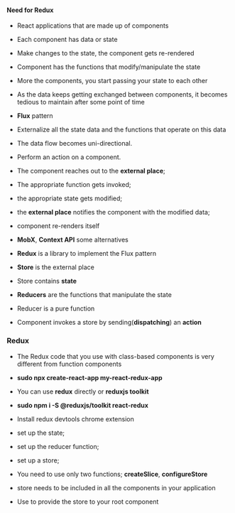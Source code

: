 #### Need for Redux

* React applications that are made up of components
* Each component has data or state
* Make changes to the state, the component gets re-rendered
* Component has the functions that modify/manipulate the state
* More the components, you start passing your state to each other
* As the data keeps getting exchanged between components, it becomes tedious to maintain after some point of time

* __Flux__ pattern
* Externalize all the state data and the functions that operate on this data
* The data flow becomes uni-directional.

* Perform an action on a component. 
* The component reaches out to the __external place__; 
* The appropriate function gets invoked; 
* the appropriate state gets modified;
* the __external place__ notifies the component with the modified data; 
* component re-renders itself

* __MobX__, __Context API__ some alternatives 
* __Redux__ is a library to implement the Flux pattern

* __Store__ is the external place
* Store contains __state__
* __Reducers__ are the functions that manipulate the state
* Reducer is a pure function
* Component invokes a store by sending(__dispatching__) an __action__

### Redux

* The Redux code that you use with class-based components is very different from function components
* __sudo npx create-react-app my-react-redux-app__
* You can use __redux__ directly or __reduxjs toolkit__
* __sudo npm i -S @reduxjs/toolkit react-redux__
* Install redux devtools chrome extension

* set up the state;
* set up the reducer function;
* set up a store;  
* You need to use only two functions; __createSlice__, __configureStore__

* store needs to be included in all the components in your application
* Use <Provider> to provide the store to your root component 